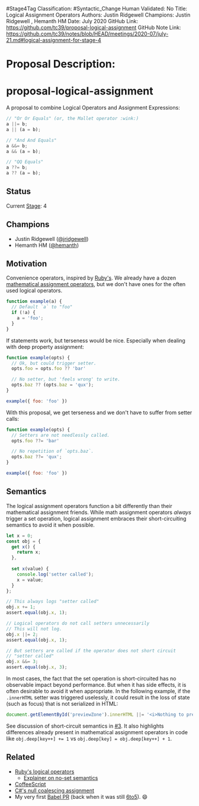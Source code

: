#Stage4Tag
Classification: #Syntactic_Change
Human Validated: No
Title: Logical Assignment Operators
Authors: Justin Ridgewell
Champions: Justin Ridgewell ,  Hemanth HM
Date: July 2020
GitHub Link: https://github.com/tc39/proposal-logical-assignment
GitHub Note Link: https://github.com/tc39/notes/blob/HEAD/meetings/2020-07/july-21.md#logical-assignment-for-stage-4

# Proposal Description:
# proposal-logical-assignment

A proposal to combine Logical Operators and Assignment Expressions:

```js
// "Or Or Equals" (or, the Mallet operator :wink:)
a ||= b;
a || (a = b);

// "And And Equals"
a &&= b;
a && (a = b);

// "QQ Equals"
a ??= b;
a ?? (a = b);
```

## Status

Current [Stage](https://tc39.es/process-document/): 4

## Champions

- Justin Ridgewell ([@jridgewell](https://github.com/jridgewell/))
- Hemanth HM ([@hemanth](https://github.com/hemanth/))

## Motivation

Convenience operators, inspired by
[Ruby's](https://docs.ruby-lang.org/en/2.5.0/syntax/assignment_rdoc.html#label-Abbreviated+Assignment).
We already have a dozen [mathematical assignment
operators](https://developer.mozilla.org/en-US/docs/Web/JavaScript/Reference/Operators/Assignment_Operators),
but we don't have ones for the often used logical operators.

```js
function example(a) {
  // Default `a` to "foo"
  if (!a) {
    a = 'foo';
  }
}
```

If statements work, but terseness would be nice. Especially when dealing
with deep property assignment:

```js
function example(opts) {
  // Ok, but could trigger setter.
  opts.foo = opts.foo ?? 'bar'

  // No setter, but 'feels wrong' to write.
  opts.baz ?? (opts.baz = 'qux');
}

example({ foo: 'foo' })
```

With this proposal, we get terseness and we don't have to suffer from
setter calls:

```js
function example(opts) {
  // Setters are not needlessly called.
  opts.foo ??= 'bar'

  // No repetition of `opts.baz`.
  opts.baz ??= 'qux';
}

example({ foo: 'foo' })
```

## Semantics

The logical assignment operators function a bit differently than their
mathematical assignment friends. While math assignment operators
_always_ trigger a set operation, logical assignment embraces their
short-circuiting semantics to avoid it when possible.

```js
let x = 0;
const obj = {
  get x() {
    return x;
  },
  
  set x(value) {
    console.log('setter called');
    x = value;
  }
};

// This always logs "setter called"
obj.x += 1;
assert.equal(obj.x, 1);

// Logical operators do not call setters unnecessarily
// This will not log.
obj.x ||= 2;
assert.equal(obj.x, 1);

// But setters are called if the operator does not short circuit
// "setter called"
obj.x &&= 3;
assert.equal(obj.x, 3);
```

In most cases, the fact that the set operation is short-circuited has no
observable impact beyond performance. But when it has side effects, it
is often desirable to avoid it when appropriate. In the following
example, if the `.innerHTML` setter was triggered uselessly, it could
result in the loss of state (such as focus) that is not serialized in
HTML:

```js
document.getElementById('previewZone').innerHTML ||= '<i>Nothing to preview</i>';
```

See discussion of short-circuit semantics in [#3](https://github.com/tc39/proposal-logical-assignment/issues/3). It also highlights differences already present in mathematical assignment operators in code like `obj.deep[key++] += 1` vs `obj.deep[key] = obj.deep[key++] + 1`.

## Related

- [Ruby's logical operators](https://docs.ruby-lang.org/en/2.5.0/syntax/assignment_rdoc.html#label-Abbreviated+Assignment)
  - [Explainer on no-set semantics](http://www.rubyinside.com/what-rubys-double-pipe-or-equals-really-does-5488.html)
- [CoffeeScript](http://coffeescript.org/#try:a%20%3D%201%0Ab%20%3D%202%0A%0A%0A%23%20%22Or%20Or%20Equals%22%20(or%2C%20the%20Mallet%20operator%20%3Awink%3A)%0Aa%20%7C%7C%3D%20b%3B%0Aa%20%7C%7C%20(a%20%3D%20b)%3B%0A%0A%23%20%22And%20And%20Equals%22%0Aa%20%26%26%3D%20b%3B%0Aa%20%26%26%20(a%20%3D%20b)%3B%0A%0A%23%20Eventually....%0A%23%20%22QQ%20Equals%22%0A%23a%20%3F%3F%3D%20b%3B%0A%23a%20%3F%3F%20(a%20%3D%20b)%3B%0A)
- [C#'s null coalescing assignment](https://docs.microsoft.com/en-us/dotnet/csharp/language-reference/proposals/csharp-8.0/null-coalescing-assignment#detailed-design)
- My very first [Babel PR](https://github.com/babel/babel/pull/516) (back when it was still [6to5](https://github.com/babel/babel/tree/ecd85f53b4764ada862537aa767699814f1f1fe2)). 😄
